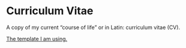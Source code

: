# Curriculum Vitae

A copy of my current “course of life” or in Latin: curriculum vitae (CV).

[The template I am using.](https://github.com/sb2nov/resume)
